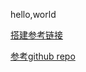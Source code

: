 

hello,world

[搭建参考链接](https://blog.csdn.net/zzy979481894/article/details/132678717)


[参考github repo](https://github.com/ZZy979/zzy979.github.io/tree/main)

